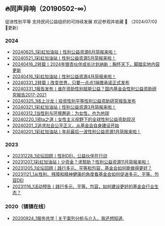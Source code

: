 ## 🔥同声异响（20190502-∞）
促进性别平等 支持民间公益组织的可持续发展 欢迎参观并收藏 🙌 （2024/07/02🌈更新）

<!-- - [x](https://TongShengYiXiang.github.io/2024/x.html)<br> -->

### 2024
- [20240625_1彩虹加油站丨性别公益资源6月简报来啦！](http://TongShengYiXiang.github.io/TSYX2024/20240625_1彩虹加油站性别公益资源6月简报来啦！.html)<br>
- [20240521_1彩虹加油站丨性别公益资源5月简报来啦！](http://TongShengYiXiang.github.io/TSYX2024/20240521_1彩虹加油站性别公益资源5月简报来啦！.html)<br>
- [20240416_2转载丨2024年银杏伙伴成长计划纳新：胸怀天下，脚踏实地内容更新](http://TongShengYiXiang.github.io/TSYX2024/20240416_2转载2024年银杏伙伴成长计划纳新：胸怀天下，脚踏实地内容更新.html)<br>
- [20240416_1彩虹加油站丨性别公益资源4月简报来啦！](http://TongShengYiXiang.github.io/TSYX2024/20240416_1彩虹加油站性别公益资源4月简报来啦！.html)<br>
- [20240331_2转载丨改变世界，只要一点点1捐赠承诺正式发布](http://TongShengYiXiang.github.io/TSYX2024/20240331_2转载改变世界，只要一点点1捐赠承诺正式发布.html)<br>
- [20240331_1报告发布丨谁在资助性别赋能公益？国内基金会性别公益资助研究报告2017-2021](http://TongShengYiXiang.github.io/TSYX2024/20240331_1报告发布丨谁在资助性别赋能公益？国内基金会性别公益资助研究报告20172021.html)<br>
- [20240325_1线上沙龙丨投资性别平等性别公益资助研究报告发布](http://TongShengYiXiang.github.io/TSYX2024/20240325_1线上沙龙投资性别平等性别公益资助研究报告发布.html)<br>
- [20240321_1彩虹加油站丨性别公益资源3月简报来啦！](http://TongShengYiXiang.github.io/TSYX2024/20240321_1彩虹加油站性别公益资源3月简报来啦！.html)<br>
- [20240312_1当性别与环境邂逅：为女性，也为地球](http://TongShengYiXiang.github.io/TSYX2024/20240312_1当性别与环境邂逅：为女性，也为地球.html)<br>
- [20240220_1资ta之道丨女性主义视野下的全球性别公益资助现况](http://TongShengYiXiang.github.io/TSYX2024/20240220_1资ta之道女性主义视野下的全球性别公益资助现况.html)<br>
- [20240201_2追求社会公平正义，从基金会自身建设开始](http://TongShengYiXiang.github.io/TSYX2024/20240201_2追求社会公平正义，从基金会自身建设开始.html)<br>
- [20240201_1彩虹加油站丨年前最后一波性别公益资源1月简报来啦！](http://TongShengYiXiang.github.io/TSYX2024/20240201_1彩虹加油站年前最后一波性别公益资源1月简报来啦！.html)<br>

### 2023
- [20231228_1论坛回顾丨性别DEI，公益伙伴在行动](http://TongShengYiXiang.github.io/TSYX2023/20231207_120231228_1论坛回顾性别DEI，公益伙伴在行动.html)<br>
- [20231207_1彩虹加油站丨少资金？求帮助？性别公益资源11月简报来啦！](http://TongShengYiXiang.github.io/TSYX2023/20231207_1彩虹加油站少资金？求帮助？性别公益资源11月简报来啦！.html)<br>
- [20231205_1论坛回顾丨践行多元、平等和包容，基金会如何能做得更好？](http://TongShengYiXiang.github.io/TSYX2023/20231205_1论坛回顾践行多元、平等和包容，基金会如何能做得更好？.html)<br>
- [20231121_1从性别、残障和精神健康的角度看基金会如何促进多元、平等、包容DEI](http://TongShengYiXiang.github.io/TSYX2023/20231121_1从性别、残障和精神健康的角度看基金会如何促进多元、平等、包容DEI.html)<br>
- [20231116_1活动预告丨践行多元、平等、包容，如何建设更好的基金会行业生态？](http://TongShengYiXiang.github.io/TSYX2023/20231116_1活动预告践行多元、平等、包容，如何建设更好的基金会行业生态？.html)<br>

### 2020（镇镇在线）
- [20200924_1服务共学 | 关于案列分析与介入，我还想知道.](http://TongShengYiXiang.github.io/镇镇在线-2020/20200924_1服务共学关于案列分析与介入，我还想知道..html)<br>
